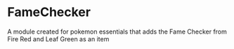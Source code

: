 # FameChecker
 A module created for pokemon essentials that adds the Fame Checker from Fire Red and Leaf Green as an item
